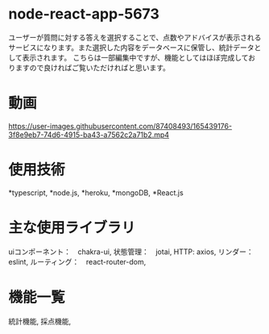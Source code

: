 # node-react-app-5673
ユーザーが質問に対する答えを選択することで、点数やアドバイスが表示されるサービスになります。また選択した内容をデータベースに保管し、統計データとして表示されます。 
こちらは一部編集中ですが、機能としてはほぼ完成しておりますので良ければご覧いただければと思います。

# 動画
https://user-images.githubusercontent.com/87408493/165439176-3f8e9eb7-74d6-4915-ba43-a7562c2a71b2.mp4

# 使用技術
*typescript, 
*node.js,
*heroku, 
*mongoDB,
*React.js

# 主な使用ライブラリ
uiコンポーネント：　chakra-ui,
状態管理：　jotai,
HTTP: axios,
リンダー： eslint,
ルーティング：　react-router-dom,

# 機能一覧
統計機能,
採点機能,

